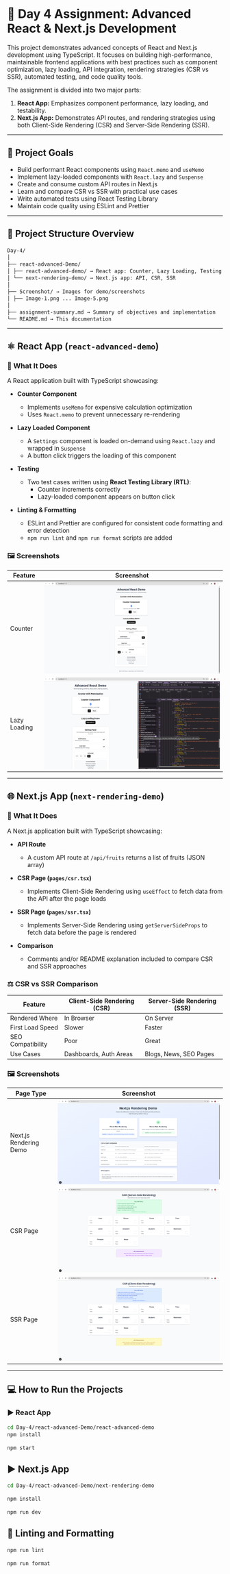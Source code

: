 # 🚀 Day 4 Assignment: Advanced React & Next.js Development

This project demonstrates advanced concepts of React and Next.js development using TypeScript. It focuses on building high-performance, maintainable frontend applications with best practices such as component optimization, lazy loading, API integration, rendering strategies (CSR vs SSR), automated testing, and code quality tools.

The assignment is divided into two major parts:

1. **React App:** Emphasizes component performance, lazy loading, and testability.
2. **Next.js App:** Demonstrates API routes, and rendering strategies using both Client-Side Rendering (CSR) and Server-Side Rendering (SSR).

---

## 🎯 Project Goals

- Build performant React components using `React.memo` and `useMemo`
- Implement lazy-loaded components with `React.lazy` and `Suspense`
- Create and consume custom API routes in Next.js
- Learn and compare CSR vs SSR with practical use cases
- Write automated tests using React Testing Library
- Maintain code quality using ESLint and Prettier

---

## 📁 Project Structure Overview

```
Day-4/
│
├── react-advanced-Demo/
│ ├── react-advanced-demo/ → React app: Counter, Lazy Loading, Testing
│ └── next-rendering-demo/ → Next.js app: API, CSR, SSR
│
├── Screenshot/ → Images for demo/screenshots
│ ├── Image-1.png ... Image-5.png
│
├── assignment-summary.md → Summary of objectives and implementation
└── README.md → This documentation
```


---

## ⚛️ React App (`react-advanced-demo`)

### 🔧 What It Does

A React application built with TypeScript showcasing:

- **Counter Component**
  - Implements `useMemo` for expensive calculation optimization
  - Uses `React.memo` to prevent unnecessary re-rendering

- **Lazy Loaded Component**
  - A `Settings` component is loaded on-demand using `React.lazy` and wrapped in `Suspense`
  - A button click triggers the loading of this component

- **Testing**
  - Two test cases written using **React Testing Library (RTL)**:
    - Counter increments correctly
    - Lazy-loaded component appears on button click

- **Linting & Formatting**
  - ESLint and Prettier are configured for consistent code formatting and error detection
  - `npm run lint` and `npm run format` scripts are added

### 🖼️ Screenshots

| Feature             | Screenshot                     |
|---------------------|--------------------------------|
| Counter             | ![Counter](./Screenshot/Image-1.png) |
| Lazy Loading        | ![Lazy Load](./Screenshot/Image-2.png) |

---

## 🌐 Next.js App (`next-rendering-demo`)

### 🔧 What It Does

A Next.js application built with TypeScript showcasing:

- **API Route**
  - A custom API route at `/api/fruits` returns a list of fruits (JSON array)

- **CSR Page (`pages/csr.tsx`)**
  - Implements Client-Side Rendering using `useEffect` to fetch data from the API after the page loads

- **SSR Page (`pages/ssr.tsx`)**
  - Implements Server-Side Rendering using `getServerSideProps` to fetch data before the page is rendered

- **Comparison**
  - Comments and/or README explanation included to compare CSR and SSR approaches

### ⚖️ CSR vs SSR Comparison

| Feature              | Client-Side Rendering (CSR) | Server-Side Rendering (SSR) |
|----------------------|-----------------------------|-----------------------------|
| Rendered Where       | In Browser                  | On Server                   |
| First Load Speed     | Slower                      | Faster                      |
| SEO Compatibility    | Poor                        | Great                       |
| Use Cases            | Dashboards, Auth Areas      | Blogs, News, SEO Pages      |

### 🖼️ Screenshots

| Page Type | Screenshot |
|-----------|------------|
| Next.js Rendering Demo | ![CSR](./Screenshot/Image-3.png) |
| CSR Page  | ![CSR](./Screenshot/Image-4.png) |
| SSR Page  | ![SSR](./Screenshot/Image-5.png) |

---

## 💻 How to Run the Projects

### ▶️ React App

```bash
cd Day-4/react-advanced-Demo/react-advanced-demo
npm install
```

```bash
npm start
```
## ▶️ Next.js App
```bash
cd Day-4/react-advanced-Demo/next-rendering-demo
```
```bash
npm install
```
```bash
npm run dev
```

## 🧼 Linting and Formatting
```bash
npm run lint
```
```bash
npm run format
```



